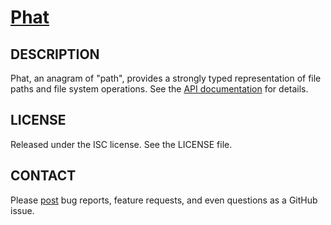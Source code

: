 # [Phat](https://github.com/solvuu/phat)

## DESCRIPTION
Phat, an anagram of "path", provides a strongly typed representation
of file paths and file system operations. See the [API
documentation](https://github.com/solvuu/phat/blob/master/lib/phat.mli)
for details.

## LICENSE
Released under the ISC license. See the LICENSE file.

## CONTACT
Please [post](https://github.com/solvuu/phat/issues) bug reports,
feature requests, and even questions as a GitHub issue.
